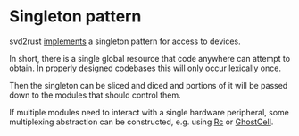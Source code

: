 # Singleton pattern

svd2rust [implements](https://docs.rs/svd2rust/latest/svd2rust/#peripheral-api) a singleton pattern for access to devices.

In short, there is a single global resource that code anywhere can attempt to obtain.
In properly designed codebases this will only occur lexically once.

Then the singleton can be sliced and diced and portions of it will be passed down to the modules that should control them.

If multiple modules need to interact with a single hardware peripheral,
some multiplexing abstraction can be constructed,
e.g. using [Rc](https://doc.rust-lang.org/stable/std/rc/struct.Rc.html)
or [GhostCell](https://docs.rs/ghost-cell/latest/ghost_cell/).
